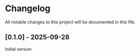 # Changelog

All notable changes to this project will be documented in this file.

## [0.1.0] - 2025-09-28

Initial version
